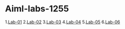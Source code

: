 # Aiml-labs-1255
1.[Lab-01](https://github.com/prachirathi1/Aiml-labs-1255/blob/main/Lab-01.ipynb)
2.[Lab-02](https://github.com/prachirathi1/Aiml-labs-1255/blob/main/LAB2.ipynb)
3.[Lab-03](https://github.com/prachirathi1/Aiml-labs-1255/blob/main/lab_03.ipynb)
4.[Lab-04]()
5.[Lab-05]()
6.[Lab-06](https://github.com/prachirathi1/Aiml-labs-1255/blob/main/lab_06.ibynb)

